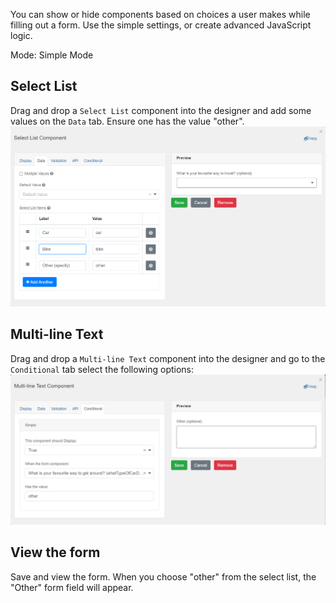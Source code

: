 You can show or hide components based on choices a user makes while filling out a form. Use the simple settings, or create advanced JavaScript logic.

Mode: Simple Mode

## Select List
Drag and drop a `Select List` component into the designer and add some values on the `Data` tab. Ensure one has the value "other".
![](images/conditional_select_list.png) 

## Multi-line Text
Drag and drop a `Multi-line Text` component into the designer and go to the `Conditional` tab select the following options:
![Enter True, the select list, and "other".](images/conditional_multi_line.png) 

## View the form
Save and view the form. When you choose "other" from the select list, the "Other" form field will appear.
